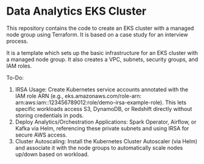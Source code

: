 # Data Analytics EKS Cluster

This repository contains the code to create an EKS cluster with a managed node group using Terraform.
It is based on a case study for an interview process.


It is a template which sets up the basic infrastructure for an EKS cluster with a managed node group. It also creates a VPC, subnets, security groups, and IAM roles.

To-Do:
1. IRSA Usage:
Create Kubernetes service accounts annotated with the IAM role ARN (e.g., eks.amazonaws.com/role-arn: arn:aws:iam::123456789012:role/demo-irsa-example-role). 
This lets specific workloads access S3, DynamoDB, or Redshift directly without storing credentials in pods.
2. Deploy Analytics/Orchestration Applications: 
   Spark Operator, Airflow, or Kafka via Helm, referencing these private subnets and using IRSA for secure AWS access.
3. Cluster Autoscaling: 
   Install the Kubernetes Cluster Autoscaler (via Helm) and associate it with the node groups to automatically scale nodes up/down based on workload.